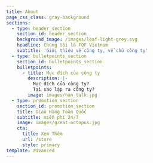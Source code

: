 ```yaml
---
title: About
page_css_class: gray-background
sections:
  - type: header_section
    section_id: header_section
    background_image: /images/leaf-light-grey.svg
    headline: Chúng tôi là FOF Vietnam
    subtitle: 'Giới thiệu về công ty, về chủ công ty'
  - type: bulletpoints_section
    section_id: bulletpoints_section
    bulletpoints:
      - title: Mục đích của công ty
        description: |-
          Mục đích của công ty?
          Tại sao lập ra công ty?
        image: images/nan_talk.jpg
  - type: promotion_section
    section_id: promotion_section
    title: Giao Hàng Toàn Quốc
    subtitle: miễn phí 24/7
    image: images/great-octopus.jpg
    cta:
      title: Xem Thêm
      url: /store
      style: primary
template: advanced
---
```

